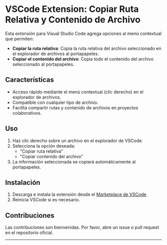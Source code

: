 # VSCode Extension: Copiar Ruta Relativa y Contenido de Archivo

Esta extensión para Visual Studio Code agrega opciones al menú contextual que permiten:

- **Copiar la ruta relativa**: Copia la ruta relativa del archivo seleccionado en el explorador de archivos al portapapeles.
- **Copiar el contenido del archivo**: Copia todo el contenido del archivo seleccionado al portapapeles.

## Características

- Acceso rápido mediante el menú contextual (clic derecho) en el explorador de archivos.
- Compatible con cualquier tipo de archivo.
- Facilita compartir rutas y contenido de archivos en proyectos colaborativos.

## Uso

1. Haz clic derecho sobre un archivo en el explorador de VSCode.
2. Selecciona la opción deseada:
    - "Copiar ruta relativa"
    - "Copiar contenido del archivo"
3. La información seleccionada se copiará automáticamente al portapapeles.

## Instalación

1. Descarga e instala la extensión desde el [Marketplace de VSCode](https://marketplace.visualstudio.com/).
2. Reinicia VSCode si es necesario.

## Contribuciones

Las contribuciones son bienvenidas. Por favor, abre un issue o pull request en el repositorio oficial.

---
